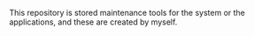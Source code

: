 This repository is stored maintenance tools for the system or the applications, and these are created by myself.